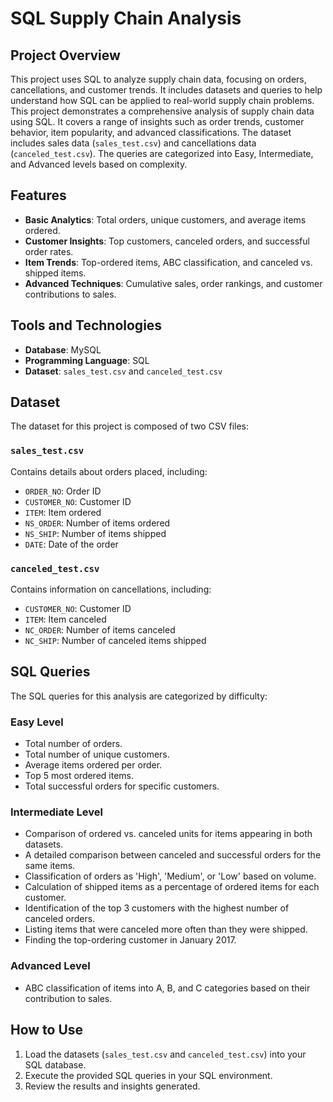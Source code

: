 # SQL Supply Chain Analysis

## Project Overview

This project uses SQL to analyze supply chain data, focusing on orders, cancellations, and customer trends. It includes datasets and queries to help understand how SQL can be applied to real-world supply chain problems. This project demonstrates a comprehensive analysis of supply chain data using SQL. It covers a range of insights such as order trends, customer behavior, item popularity, and advanced classifications. The dataset includes sales data (`sales_test.csv`) and cancellations data (`canceled_test.csv`). The queries are categorized into Easy, Intermediate, and Advanced levels based on complexity.

## Features

* **Basic Analytics**: Total orders, unique customers, and average items ordered.
* **Customer Insights**: Top customers, canceled orders, and successful order rates.
* **Item Trends**: Top-ordered items, ABC classification, and canceled vs. shipped items.
* **Advanced Techniques**: Cumulative sales, order rankings, and customer contributions to sales.

## Tools and Technologies

* **Database**: MySQL
* **Programming Language**: SQL
* **Dataset**: `sales_test.csv` and `canceled_test.csv`

## Dataset

The dataset for this project is composed of two CSV files:

### `sales_test.csv`

Contains details about orders placed, including:

* `ORDER_NO`: Order ID
* `CUSTOMER_NO`: Customer ID
* `ITEM`: Item ordered
* `NS_ORDER`: Number of items ordered
* `NS_SHIP`: Number of items shipped
* `DATE`: Date of the order

### `canceled_test.csv`

Contains information on cancellations, including:

* `CUSTOMER_NO`: Customer ID
* `ITEM`: Item canceled
* `NC_ORDER`: Number of items canceled
* `NC_SHIP`: Number of canceled items shipped

## SQL Queries

The SQL queries for this analysis are categorized by difficulty:

### Easy Level

* Total number of orders.
* Total number of unique customers.
* Average items ordered per order.
* Top 5 most ordered items.
* Total successful orders for specific customers.

### Intermediate Level

* Comparison of ordered vs. canceled units for items appearing in both datasets.
* A detailed comparison between canceled and successful orders for the same items.
* Classification of orders as 'High', 'Medium', or 'Low' based on volume.
* Calculation of shipped items as a percentage of ordered items for each customer.
* Identification of the top 3 customers with the highest number of canceled orders.
* Listing items that were canceled more often than they were shipped.
* Finding the top-ordering customer in January 2017.

### Advanced Level

* ABC classification of items into A, B, and C categories based on their contribution to sales.

## How to Use

1.  Load the datasets (`sales_test.csv` and `canceled_test.csv`) into your SQL database.
2.  Execute the provided SQL queries in your SQL environment.
3.  Review the results and insights generated.
